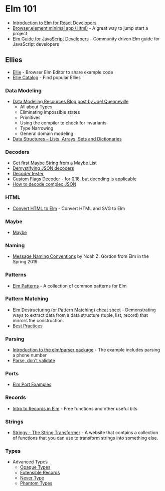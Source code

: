 # Elm 101

- [Introduction to Elm for React Developers](https://kkalamarski.me/introduction-to-elm-programming-language-for-react-developers)
- [Browser.element minimal app (Html)](https://ellie-app.com/jSsnXRshNFva1) - A great way to jump start a project
- [Elm Guide for JavaScript Developers](https://github.com/elm-guides/elm-for-js) - Community driven Elm guide for JavaScript developers

## Ellies

- [Ellie](https://ellie-app.com) - Browser Elm Editor to share example code
- [Ellie Catalog](https://janiczek-ellies.builtwithdark.com/) - Find popular Ellies

### Data Modeling

- [Data Modeling Resources Blog post by Joël Quenneville](https://thoughtbot.com/blog/data-modeling-resources-in-elm)
  - All about Types
  - Eliminating impossible states
  - Primitives
  - Using the compiler to check for invariants
  - Type Narrowing
  - General domain modeling
- [Data Structures – Lists, Arrays, Sets and Dictionaries](https://dennisreimann.de/articles/elm-data-structures-list-array-set-dict.html)

### Decoders

- [Get first Maybe String from a Maybe List](https://ellie-app.com/hgnRLf3Zy3Qa1)
- [Demystifying JSON decoders](https://github.com/zwilias/elm-demystify-decoders)
- [Decoder tester](https://ellie-app.com/f7xk94jj47Ra1)
- [Custom Flags Decoder - for 0.18, but decoding is applicable](https://developing.enectiva.cz/2017/05/31/custom-flags-decoder-in-elm/)
- [How to decode complex JSON](https://tech.chefclub.tv/how-to-decode-complex-json-with-elm)

### HTML

- [Convert HTML to Elm](https://html-to-elm.com/) - Convert HTML and SVG to Elm

### Maybe

- [Maybe](elm-maybe)

### Naming

- [Message Naming Conventions](https://youtu.be/w6OVDBqergc) by Noah Z. Gordon from Elm in the Spring 2019

### Patterns

- [Elm Patterns](https://sporto.github.io/elm-patterns/) - A collection of common patterns for Elm

### Pattern Matching

- [Elm Destructuring (or Pattern Matching) cheat sheet](https://gist.github.com/yang-wei/4f563fbf81ff843e8b1e) - Demonstrating ways to extract data from a data structure (tuple, list, record) that mirrors the construction.
- [Best Practices](https://gist.github.com/rofrol/fd46e9570728193fddcc234094a0bd99)

### Parsing

- [Introduction to the elm/parser package](https://korban.net/posts/elm/2018-09-07-introduction-elm-parser/) - The example includes parsing a phone number
- [Parse, don't validate](https://lexi-lambda.github.io/blog/2019/11/05/parse-don-t-validate/)

### Ports
- [Elm Port Examples](https://github.com/harfangk/elm-ports-example)

### Records

- [Intro to Records in Elm](https://medium.com/elm-shorts/intro-to-records-in-elm-51bc5e933a57) - Free functions and other useful bits

### Strings

- [Stringy - The String Transformer](https://stringy.guupa.com/) - A website that contains a collection of functions that you can use to transform strings into something else.

### Types

- Advanced Types
  - [Opaque Types](https://ckoster22.medium.com/advanced-types-in-elm-opaque-types-ec5ec3b84ed2)
  - [Extensible Records](https://ckoster22.medium.com/advanced-types-in-elm-extensible-records-67e9d804030d)
  - [Never Type](https://ckoster22.medium.com/advanced-types-in-elm-the-never-type-ca9b3297bbd4)
  - [Phantom Types](https://ckoster22.medium.com/advanced-types-in-elm-phantom-types-808044c5946d)
